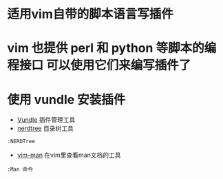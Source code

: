 # 适用vim自带的脚本语言写插件


# vim 也提供 perl 和 python 等脚本的编程接口 可以使用它们来编写插件了


# 使用 vundle 安装插件
- [Vundle](https://github.com/VundleVim/Vundle.vim) 插件管理工具
- [nerdtree](https://github.com/scrooloose/nerdtree) 目录树工具
```vim
:NERDTree
```
- [vim-man](https://github.com/vim-utils/vim-man) 在vim里查看man文档的工具
```vim
:Man 命令
```
